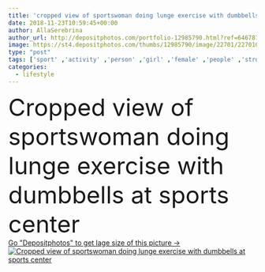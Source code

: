 ```yaml
---
title: 'cropped view of sportswoman doing lunge exercise with dumbbells at sports center'
date: 2018-11-23T10:59:45+00:00
author: AllaSerebrina
author_url: http://depositphotos.com/portfolio-12985790.html?ref=64678756
image: https://st4.depositphotos.com/thumbs/12985790/image/22701/227010988/api_thumb_450.jpg?forcejpeg=true
type: "post"
tags: ['sport' ,'activity' ,'person' ,'girl' ,'female' ,'people' ,'strong' ,'active' ,'woman' ,'sportive' ,'fit' ,'fitness' ,'indoors' ,'gym' ,'exercise' ,'Exercising' ,'inside' ,'recreation' ,'motivation' ,'athlete' ,'wellness' ,'dumbbells' ,'sporting' ,'athletic' ,'persistence' ,'workout' ,'well being' ,'partial' ,'sporty' ,'sportswear' ,'Cropped' ,'sportswoman' ,'lunge' ,'copy space' ,'young adult' ,'Healthy Lifestyle' ,'working out' ,'Physical Activity' ,'sport equipment' ,'sports center' ]
categories: 
  - lifestyle
---
```

<div aling="center">
            <font size="60"> Cropped view of sportswoman doing lunge exercise with dumbbells at sports center</font>   
</div>
<div>
    <a href='https://depositphotos.com/227010988/stock-photo-cropped-view-sportswoman-doing-lunge.html?ref=64678756' target=_blank > Go "Depositphotos" to get lage size of this picture ->
        <img href='https://depositphotos.com/227010988/stock-photo-cropped-view-sportswoman-doing-lunge.html?ref=64678756' src='https://st4.depositphotos.com/12985790/22701/i/950/depositphotos_227010988-stock-photo-cropped-view-sportswoman-doing-lunge.jpg?forcejpeg=true' alt='Cropped view of sportswoman doing lunge exercise with dumbbells at sports center' >
    </a>
</div>
